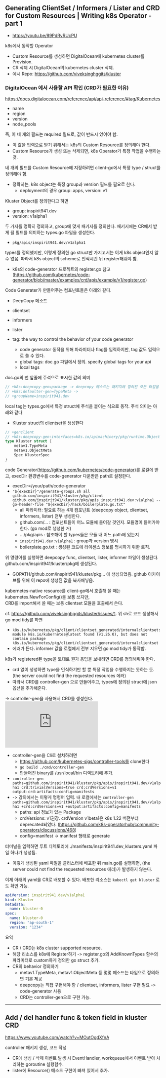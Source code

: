 ## Generating ClientSet / Informers / Lister and CRD for Custom Resources | Writing k8s Operator - part 1

- https://youtu.be/89PdRvRUcPU


k8s에서 동작할 Operator
- Custom Resource를 생성하면 DigitalOcean에 kubernetes cluster를 Provision.
- CR 삭제 시 DigitalOcean의 kubernetes cluster 삭제.
- 예시 Repo: https://github.com/viveksinghggits/kluster


### DigitalOcean 에서 사용할 API 확인 (CRD가 필요한 이유)

https://docs.digitalocean.com/reference/api/api-reference/#tag/Kubernetes

- name
- region
- version
- node_pools

즉, 이 네 개의 필드는 required 필드로, 값이 반드시 있어야 함. 
- 이 값을 입력으로 받기 위해서는 k8s의 Custom Resource를 정의해야 한다.
- Custom Resource가 생성 또는 삭제되면, k8s Operator가 특정 작업을 수행하는 것.


네 개의 필드를 Custom Resource에 지정하려면 client-go에서 특정 type / struct를 정의해야 함. 
- 정확히는, k8s object는 특정 group과 version 필드를 필요로 한다.
  - deployment의 경우 group: apps, version: v1

Kluster Object를 정의한다고 하면
- group: inspirit941.dev
- version: v1alpha1

두 가지를 명확히 정의하고, group에 맞게 패키지를 정의한다. 패키지에는 CR에서 받게 될 필드를 의미하는 types.go 파일을 생성한다.
- `pkg/apis/inspirit941.dev/v1alpha1`


types를 정의했지만, 이렇게 정의한 go struct만 가지고서는 이게 k8s object인지 알 수 없음. 따라서 k8s object의 scheme로 인식시킨 뒤 register해줘야 함.
- k8s의 code-generator 프로젝트의 register.go 참고 (https://github.com/kubernetes/code-generator/blob/master/examples/crd/apis/example/v1/register.go)

Code Generater가 만들어주는 컴포넌트들은 아래와 같다.
- DeepCopy 메소드
- clientset
- informers
- lister


- tag: the way to control the behavior of your code generator
  - code generator 동작을 위해 파라미터나 flag를 입력하지만, tag 값도 입력으로 쓸 수 있다.
  - global tags: doc.go 파일에서 정의. specify global tags for your api
  - local tags

doc.go의 맨 앞줄에 주석으로 표시한 값의 의미
```go
// +k8s:deepcopy-gen=package -> deepcopy 메소드는 패키지에 정의된 모든 타입을 대상으로 만들어야 한다.
// +k8s:defaulter-gen=TypeMeta -> 
// +groupName=inspirit941.dev
```

local tag는 types.go에서 특정 struct에 주석을 붙이는 식으로 동작. 주석 의미는 아래와 같다
- Kluster struct의 clientset을 생성한다

```go
// +genclient
// +k8s:deepcopy-gen:interfaces=k8s.io/apimachinery/pkg/runtime.Object
type Kluster struct {
	metav1.TypeMeta   
	metav1.ObjectMeta 
	Spec KlusterSpec
}
```

code Generator(https://github.com/kubernetes/code-generator)를 로컬에 받고, execDir 환경변수를 code-generator 다운받은 path로 설정한다.
- execDir=/your/path/code-generator
- `"${execDir}"/generate-groups.sh all github.com/inspirit941/kluster/pkg/client github.com/inspirit941/kluster/pkg/apis inspirit941.dev:v1alpha1 --go-header-file "${execDir}/hack/boilerplate.go.txt"`
  - all 파라미터: 필요로 하는 4개 컴포넌트 (deepcopy object, clientset, informers, lister) 전부 생성한다.
  - github.com/... : 컴포넌트들이 어느 모듈에 들어갈 것인지. 모듈명이 들어가야 한다. (go mod로 생성한 거)
  - .../pkg/apis : 참조해야 할 types들은 모듈 내 어느 path에 있는지
  - `inspirit941.dev:v1alpha1` : group과 version 명시
  - boilerplate.go.txt : 생성된 코드에 라이센스 정보를 명시하기 위한 로직.

위 명령어를 실행하면 deepcopy func, clientset, lister, informer 파일이 생성된다. github.com/inspirit941/kluster/pkg에 생성된다.
- GOPATH/github.com/inspirit941/kluster/pkg... 에 생성되었음. github 아카이브를 위해 이 repo에 생성된 값을 복사해넣음.

kubernetes-native resource를 client-go에서 호출해 쓸 때는 kubernetes.NewForConfig()을 보통 쓰지만, <Br>
CRD를 import해서 쓸 때는 보통 clientset 모듈을 호출해서 쓴다.

cf. https://github.com/viveksinghggits/kluster/issues/1. 위 sh로 코드 생성해서 go mod tidy를 하면 
- `k8s.io/kubernetes/pkg/client/clientset_generated/internalclientset: module k8s.io/kubernetes@latest found (v1.26.0), but does not contain package k8s.io/kubernetes/pkg/client/clientset_generated/internalclientset`
- 에러가 뜬다. informer 값을 로컬에서 전부 지우면 go mod tidy가 동작함.

k8s가 registered된 type을 토대로 뭔가 응답을 보내려면 CRD를 정의해줘야 한다.
- crd 없이 생성하면 type을 인식하기만 할 뿐 특정 작업을 수행하지는 못하는 듯. (the server could not find the requested resources 에러)
- 따라서 CRD를 controller-gen 으로 만들어주고, types에 정의된 struct에 json 옵션을 추가해준다.

-> controller-gen을 사용해서 CRD를 생성한다. ![referenec](https://github.com/kubernetes-sigs/kubebuilder/blob/master/docs/book/src/reference/controller-gen.md)
- controller-gen을 Cli로 설치하려면
  - https://github.com/kubernetes-sigs/controller-tools를 clone한다
  - `go build ./cmd/controller-gen`
  - 만들어진 binary를 /usr/local/bin 디렉토리에 추가.
- `controller-gen paths=github.com/inspirit941/kluster/pkg/apis/inspirit941.dev/v1alpha1 crd:trivialVersions=true crd:crdVersions=v1 output:crd:artifacts:config=manifests`
- -> 강의에서는 이렇게 명령어 입력. 내 로컬에서는 `controller-gen paths=github.com/inspirit941/kluster/pkg/apis/inspirit941.dev/v1alpha1 +crd:crdVersions=v1 +output:artifacts:config=manifests`
  - paths: api 정보가 있는 Package
  - crdVersions: v1권장. crdVersion v1beta1은 k8s 1.22 버전부터 deprecated되었다. (https://github.com/k8s-operatorhub/community-operators/discussions/468)
  - config=manifest -> manifest 형태로 generate

터미널을 입력하면 루트 디렉토리에 ./manifests/inspirit941.dev_klusters.yaml 파일 하나가 생성됨.
- 이렇게 생성된 yaml 파일을 클러스터에 배포한 뒤 main.go를 실행하면, (the server could not find the requested resources 에러)가 발생하지 않는다.

이제 아래의 yaml을 CR로 배포할 수 있다. 배포한 리소스는 `kubectl get kluster` 로도 확인 가능.

```yaml
apiVersion: inspirit941.dev/v1alpha1
kind: Kluster
metadata:
  name: kluster-0
spec:
  name: kluster-0
  region: "ap-south-1"
  version: "1234"
```

요약
- CR / CRD는 k8s cluster supported resource.
- 해당 리소스를 k8s에 Register하기 -> register.go의 AddKnownTypes 함수의 파라미터로 custom하게 정의한 go struct 추가.
- CR의 behavior 정의하기
  - metav1.TypeMeta, metav1.ObjectMeta 등 몇몇 메소드는 타입으로 정의하면 기본 제공
  - deepcopy는 직접 구현해야 함 / clientset, informers, lister 구현 필요 -> code-generator 사용
  - CRD는 controller-gen으로 구현 가능.

---

## Add / del handler func & token field in kluster CRD

https://www.youtube.com/watch?v=MOutOgdXfnA

controller 패키지 생성, 코드 작성
- CR에 생성 / 삭제 이벤트 발생 시 EventHandler, workqueue에서 이벤트 받아 처리하는 goroutine 실행함수.
- lister에 Resource() 메소드 구현이 빠져 있어서 추가.


